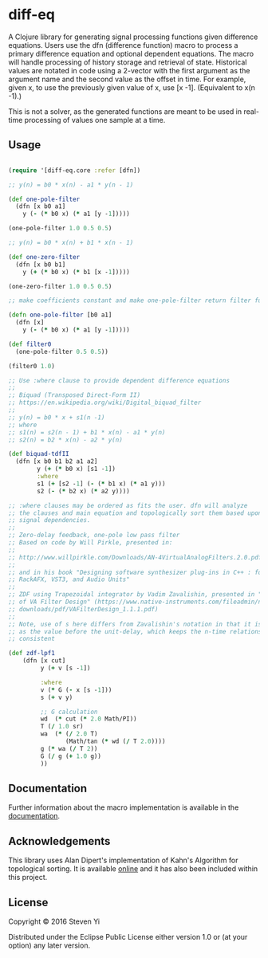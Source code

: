 # diff-eq

A Clojure library for generating signal processing functions given difference equations. Users use the dfn (difference function) macro to process a primary difference equation and optional dependent equations.  The macro will handle processing of history storage and retrieval of state. Historical values are notated in code using a 2-vector with the first argument as the argument name and the second value as the offset in time. For example, given x, to use the previously given value of x, use [x -1]. (Equivalent to x(n -1).) 

This is not a solver, as the generated functions are meant to be used in real-time processing of values one sample at a time.  

## Usage

```clojure

(require '[diff-eq.core :refer [dfn])

;; y(n) = b0 * x(n) - a1 * y(n - 1)

(def one-pole-filter
  (dfn [x b0 a1]
    y (- (* b0 x) (* a1 [y -1]))))

(one-pole-filter 1.0 0.5 0.5)

;; y(n) = b0 * x(n) + b1 * x(n - 1)

(def one-zero-filter
  (dfn [x b0 b1]
    y (+ (* b0 x) (* b1 [x -1]))))

(one-zero-filter 1.0 0.5 0.5)

;; make coefficients constant and make one-pole-filter return filter function

(defn one-pole-filter [b0 a1]
  (dfn [x]
    y (- (* b0 x) (* a1 [y -1]))))

(def filter0 
  (one-pole-filter 0.5 0.5))

(filter0 1.0)

;; Use :where clause to provide dependent difference equations
;;
;; Biquad (Transposed Direct-Form II)
;; https://en.wikipedia.org/wiki/Digital_biquad_filter
;;
;; y(n) = b0 * x + s1(n -1)
;; where
;; s1(n) = s2(n - 1) + b1 * x(n) - a1 * y(n)
;; s2(n) = b2 * x(n) - a2 * y(n)

(def biquad-tdfII
  (dfn [x b0 b1 b2 a1 a2]
        y (+ (* b0 x) [s1 -1])
        :where
        s1 (+ [s2 -1] (- (* b1 x) (* a1 y)))
        s2 (- (* b2 x) (* a2 y))))

;; :where clauses may be ordered as fits the user. dfn will analyze
;; the clauses and main equation and topologically sort them based upon
;; signal dependencies.
;;
;; Zero-delay feedback, one-pole low pass filter
;; Based on code by Will Pirkle, presented in:
;;
;; http://www.willpirkle.com/Downloads/AN-4VirtualAnalogFilters.2.0.pdf
;; 
;; and in his book "Designing software synthesizer plug-ins in C++ : for 
;; RackAFX, VST3, and Audio Units"
;;
;; ZDF using Trapezoidal integrator by Vadim Zavalishin, presented in "The Art 
;; of VA Filter Design" (https://www.native-instruments.com/fileadmin/ni_media/
;; downloads/pdf/VAFilterDesign_1.1.1.pdf)
;; 
;; Note, use of s here differs from Zavalishin's notation in that it is defined 
;; as the value before the unit-delay, which keeps the n-time relationship 
;; consistent

(def zdf-lpf1
    (dfn [x cut]
         y (+ v [s -1])

         :where
         v (* G (- x [s -1])) 
         s (+ v y)

         ;; G calculation
         wd  (* cut (* 2.0 Math/PI))
         T (/ 1.0 sr)
         wa  (* (/ 2.0 T) 
                (Math/tan (* wd (/ T 2.0))))
         g (* wa (/ T 2))
         G (/ g (+ 1.0 g))
         ))

```
## Documentation

Further information about the macro implementation is available in the [documentation](doc/intro.md).

## Acknowledgements

This library uses Alan Dipert's implementation of Kahn's Algorithm for
topological sorting. It is available
[online](https://gist.github.com/alandipert/1263783) and it has also been
included within this project.  


## License

Copyright © 2016 Steven Yi 

Distributed under the Eclipse Public License either version 1.0 or (at
your option) any later version.
